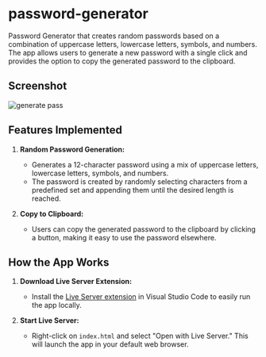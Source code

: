 # password-generator
Password Generator that creates random passwords based on a combination of uppercase letters, lowercase letters, symbols, and numbers. The app allows users to generate a new password with a single click and provides the option to copy the generated password to the clipboard.

## Screenshot
![generate pass](https://github.com/user-attachments/assets/823b3435-a575-403e-9ce3-eb28f4fccaff)

## Features Implemented
1. **Random Password Generation:**
   - Generates a 12-character password using a mix of uppercase letters, lowercase letters, symbols, and numbers.
   - The password is created by randomly selecting characters from a predefined set and appending them until the desired length is reached.

2. **Copy to Clipboard:**
   - Users can copy the generated password to the clipboard by clicking a button, making it easy to use the password elsewhere.

## How the App Works
1. **Download Live Server Extension:**
   - Install the [Live Server extension](https://marketplace.visualstudio.com/items?itemName=ritwickdey.LiveServer) in Visual Studio Code to easily run the app locally.

2. **Start Live Server:**
   - Right-click on `index.html` and select "Open with Live Server." This will launch the app in your default web browser.
